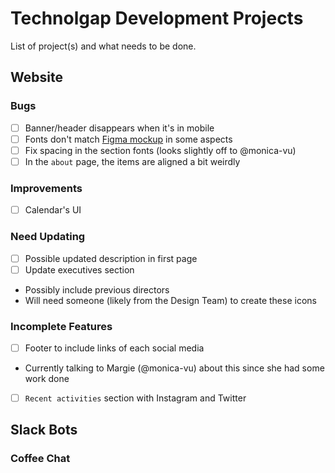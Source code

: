 # Technolgap Development Projects
List of project(s) and what needs to be done. 

## Website
### Bugs 
- [ ] Banner/header disappears when it's in mobile
- [ ] Fonts don't match [Figma mockup](https://www.figma.com/file/ciTL29R7gAaKkipH6v8QLL/Technolgap-official-Mockups?node-id=483%3A0) in some aspects
- [ ] Fix spacing in the section fonts (looks slightly off to @monica-vu) 
- [ ] In the `about` page, the items are aligned a bit weirdly 

### Improvements
- [ ] Calendar's UI 

### Need Updating 
- [ ] Possible updated description in first page 
- [ ] Update executives section 
* Possibly include previous directors 
* Will need someone (likely from the Design Team) to create these icons 

### Incomplete Features 
- [ ] Footer to include links of each social media 
* Currently talking to Margie (@monica-vu) about this since she had some work done 
- [ ] `Recent activities` section with Instagram and Twitter 

## Slack Bots 
### Coffee Chat 
